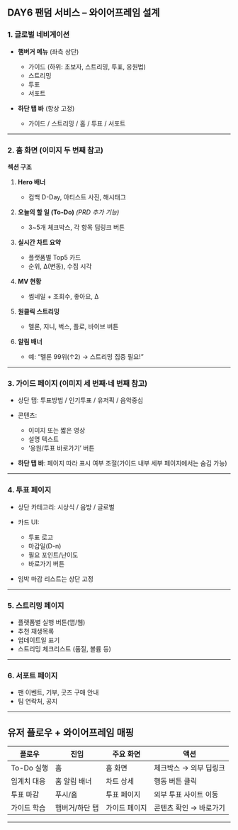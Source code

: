 ## **DAY6 팬덤 서비스 – 와이어프레임 설계**

### 1. 글로벌 네비게이션

- **햄버거 메뉴** (좌측 상단)

  - 가이드 (하위: 초보자, 스트리밍, 투표, 응원법)
  - 스트리밍
  - 투표
  - 서포트

- **하단 탭 바** (항상 고정)

  - 가이드 / 스트리밍 / 홈 / 투표 / 서포트

---

### 2. 홈 화면 (이미지 두 번째 참고)

**섹션 구조**

1. **Hero 배너**

   - 컴백 D-Day, 아티스트 사진, 해시태그

2. **오늘의 할 일 (To-Do)** _(PRD 추가 기능)_

   - 3\~5개 체크박스, 각 항목 딥링크 버튼

3. **실시간 차트 요약**

   - 플랫폼별 Top5 카드
   - 순위, Δ(변동), 수집 시각

4. **MV 현황**

   - 썸네일 + 조회수, 좋아요, Δ

5. **원클릭 스트리밍**

   - 멜론, 지니, 벅스, 플로, 바이브 버튼

6. **알림 배너**

   - 예: “멜론 99위(↑2) → 스트리밍 집중 필요!”

---

### 3. 가이드 페이지 (이미지 세 번째·네 번째 참고)

- 상단 탭: 투표방법 / 인기투표 / 유저픽 / 음악중심
- 콘텐츠:

  - 이미지 또는 짧은 영상
  - 설명 텍스트
  - ‘응원/투표 바로가기’ 버튼

- **하단 탭 바**: 페이지 따라 표시 여부 조절(가이드 내부 세부 페이지에서는 숨김 가능)

---

### 4. 투표 페이지

- 상단 카테고리: 시상식 / 음방 / 글로벌
- 카드 UI:

  - 투표 로고
  - 마감일(D-n)
  - 필요 포인트/난이도
  - 바로가기 버튼

- 임박 마감 리스트는 상단 고정

---

### 5. 스트리밍 페이지

- 플랫폼별 실행 버튼(앱/웹)
- 추천 재생목록
- 업데이트일 표기
- 스트리밍 체크리스트 (품질, 볼륨 등)

---

### 6. 서포트 페이지

- 팬 이벤트, 기부, 굿즈 구매 안내
- 팀 연락처, 공지

---

## **유저 플로우 + 와이어프레임 매핑**

| 플로우      | 진입           | 주요 화면     | 액션                   |
| ----------- | -------------- | ------------- | ---------------------- |
| To-Do 실행  | 홈             | 홈 화면       | 체크박스 → 외부 딥링크 |
| 임계치 대응 | 홈 알림 배너   | 차트 상세     | 행동 버튼 클릭         |
| 투표 마감   | 푸시/홈        | 투표 페이지   | 외부 투표 사이트 이동  |
| 가이드 학습 | 햄버거/하단 탭 | 가이드 페이지 | 콘텐츠 확인 → 바로가기 |

---
